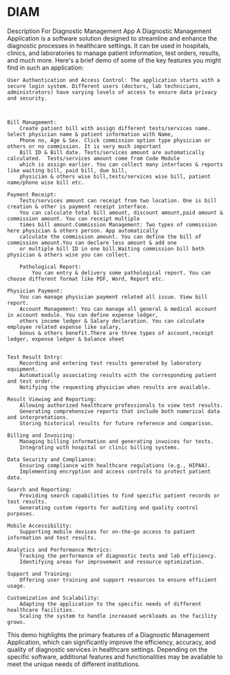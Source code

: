 # DIAM
Description For Diagnostic Management App
A Diagnostic Management Application is a software solution designed to streamline and enhance the diagnostic processes in healthcare settings. It can be used in hospitals, clinics, and laboratories to manage patient information, test orders, results, and much more. Here's a brief demo of some of the key features you might find in such an application:

    User Authentication and Access Control: The application starts with a secure login system. Different users (doctors, lab technicians, administrators) have varying levels of access to ensure data privacy and security.
   
    
    
    Bill Management: 
        Create patient bill with assign different tests/services name. Select physician name & patient information with Name, 
        Phone no, Age & Sex. Click commission option type physician or others or no commission. It is very much important 
        Bill ID & Bill date. Tests/services amount are automatically calculated.  Tests/services amount come from Code Module 
        which is assign earlier. You can collect many interfaces & reports like waiting bill, paid bill, due bill, 
        physician & others wise bill,tests/services wise bill, patient name/phone wise bill etc.
    
    Payment Receipt: 
        Tests/services amount can receipt from two location. One is bill creation & other is payment receipt interface.
        You can calculate total bill amount, discount amount,paid amount & commission amount. You can receipt multiple 
        times bill amount.Commission Management: Two types of commission here physician & others person. App automatically 
        calculate the commission amount. You can define the bill of commission amount.You can declare less amount & add one 
        or multiple bill ID in one bill.Waiting commission bill both physician & others wise you can collect. 
        
        Pathological Report: 
            You can entry & delivery some pathological report. You can choose different format like PDF, Word, Report etc.

    Physician Payment: 
        You can manage physician payment related all issue. View bill report.
        Account Management: You can manage all general & medical account in account module. You can define expense ledger, 
        others income ledger & Salary declaration. You can calculate employee related expense like salary, 
        bonus & others benefit.There are three types of account,receipt ledger, expense ledger & balance sheet


    Test Result Entry:
        Recording and entering test results generated by laboratory equipment.
        Automatically associating results with the corresponding patient and test order.
        Notifying the requesting physician when results are available.

    Result Viewing and Reporting:
        Allowing authorized healthcare professionals to view test results.
        Generating comprehensive reports that include both numerical data and interpretations.
        Storing historical results for future reference and comparison.
 
    Billing and Invoicing:
        Managing billing information and generating invoices for tests.
        Integrating with hospital or clinic billing systems.

    Data Security and Compliance:
        Ensuring compliance with healthcare regulations (e.g., HIPAA).
        Implementing encryption and access controls to protect patient data.

    Search and Reporting:
        Providing search capabilities to find specific patient records or test results.
        Generating custom reports for auditing and quality control purposes.

    Mobile Accessibility:
        Supporting mobile devices for on-the-go access to patient information and test results.

    Analytics and Performance Metrics:
        Tracking the performance of diagnostic tests and lab efficiency.
        Identifying areas for improvement and resource optimization.

    Support and Training:
        Offering user training and support resources to ensure efficient usage.

    Customization and Scalability:
        Adapting the application to the specific needs of different healthcare facilities.
        Scaling the system to handle increased workloads as the facility grows.

This demo highlights the primary features of a Diagnostic Management Application, which can significantly improve the efficiency, accuracy, and quality of diagnostic services in healthcare settings. Depending on the specific software, additional features and functionalities may be available to meet the unique needs of different institutions.
